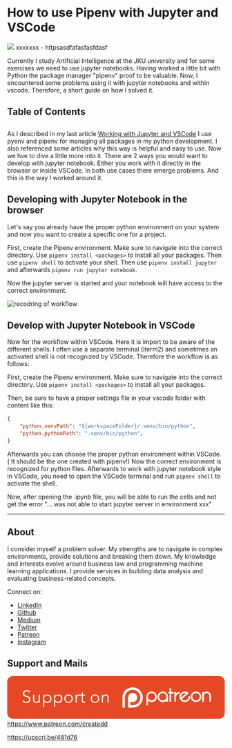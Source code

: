 # How to use Pipenv with Jupyter and VSCode

[<img src="XXXXXXXX">](
httpsasdfafasfasfdasf)
xxxxxxx - httpsasdfafasfasfdasf


Currently I study Artificial Intelligence at the JKU university and for some exercises we need to use jupyter notebooks. Having worked a little bit with Python the package manager "pipenv" proof to be valuable. Now, I encountered some problems using it with jupyter notebooks and within vscode. Therefore, a short guide on how I solved it.

## Table of Contents

##

As I described in my last article [Working with Jupyter and VSCode](https://towardsdatascience.com/working-with-vscode-and-jupyter-notebook-style-5ecaf47f9f84) I use pyenv and pipenv for managing all packages in my python development. I also referenced some articles why this way is helpful and easy to use.
Now we hve to dive a little more into it. There are 2 ways you would want to develop with jupyter notebook. Either you work with it directly in the browser or inside VSCode. In both use cases there emerge problems. And this is the way I worked around it.


## Developing with Jupyter Notebook in the browser

Let's say you already have the proper python environment on your system and now you want to create a specific one for a project.

First, create the Pipenv environment.
Make sure to navigate into the correct directory.
Use `pipenv install <packages>` to install all your packages.
Then use `pipenv shell` to activate your shell.
Then use `pipenv install jupyter` and afterwards `pipenv run jupyter notebook`.

Now the jupyter server is started and your notebook will have access to the correct environment.

![recodring of workflow](http://g.recordit.co/TKgvPApDuF.gif)

## Develop with Jupyter Notebook in VSCode

Now for the workflow within VSCode.
Here it is import to be aware of the different shells. I often use a separate terminal (iterm2) and sometimes an activated shell is not recognized by VSCode. Therefore the workflow is as follows:


First, create the Pipenv environment.
Make sure to navigate into the correct directory.
Use `pipenv install <packages>` to install all your packages.

Then, be sure to have a proper settings file in your vscode folder with content like this:

```json
{
    "python.venvPath": "${workspaceFolder}/.venv/bin/python",
    "python.pythonPath": ".venv/bin/python",
}
```
Afterwards you can choose the proper python environment within VSCode. ( It should be the one created with pipenv!)
Now the correct environment is recognized for python files.
Afterwards to work with jupyter notebook style in VSCode, you need to open the VSCode terminal and run `pipenv shell` to activate the shell.

Now, after opening the .ipynb file, you will be able to run the cells and not get the error "... was not able to start jupyter server in environment xxx"






---

## About

I consider myself a problem solver. My strengths are to navigate in complex environments, provide solutions and breaking them down.
My knowledge and interests evolve around business law and programming machine learning applications.
I provide services in building data analysis and evaluating business-related concepts.

Connect on:
- [LinkedIn](https://www.linkedin.com/in/createdd)
- [Github](https://github.com/Createdd)
- [Medium](https://medium.com/@createdd)
- [Twitter](https://twitter.com/_createdd)
- [Patreon](https://www.patreon.com/createdd)
- [Instagram](https://www.instagram.com/create.dd/)

## Support and Mails

[![supportPatreon](../../patreonImg.png)](https://www.patreon.com/createdd)
https://www.patreon.com/createdd

https://upscri.be/481d76

<!-- Written by Daniel Deutsch -->
